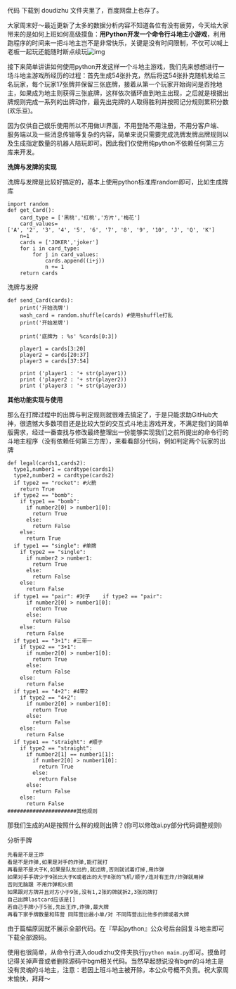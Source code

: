 代码 下载到 doudizhu 文件夹里了，百度网盘上也存了。


大家周末好～最近更新了太多的数据分析内容不知道各位有没有疲劳，今天给大家带来的是如何上班如何高级摸鱼：**用Python开发一个命令行斗地主小游戏**，利用跑程序的时间来一把斗地主岂不是非常快乐，关键是没有时间限制，不仅可以喊上老板一起玩还能随时断点续玩![img](https://res.wx.qq.com/mpres/htmledition/images/icon/common/emotion_panel/emoji_wx/Yellowdog.png?tp=webp&wxfrom=5&wx_lazy=1&wx_co=1)

接下来简单讲讲如何使用python开发这样一个斗地主游戏，我们先来想想进行一场斗地主游戏所经历的过程：首先生成54张扑克，然后将这54张扑克随机发给三名玩家，每个玩家17张牌并保留三张底牌，接着从第一个玩家开始询问是否抢地主，如果成为地主则获得三张底牌，这样依次循环直到地主出现，之后就是根据出牌规则完成一系列的出牌动作，最先出完牌的人取得胜利并按照记分规则累积分数(欢乐豆)。

因为仅供自己娱乐使用所以不用做UI界面，不用登陆不用注册，不用分客户端、服务端以及一些消息传输等复杂的内容，简单来说只需要完成洗牌发牌出牌规则以及生成指定数量的机器人陪玩即可。因此我们仅使用纯python不依赖任何第三方库来开发。

**洗牌与发牌的实现**

洗牌与发牌是比较好搞定的，基本上使用python标准库random即可，比如生成牌库

```
import random
def get_Card():
    card_type = ['黑桃','红桃','方片','梅花']
    card_values= ['A', '2', '3', '4', '5', '6', '7', '8', '9', '10', 'J', 'Q', 'K']
    n=1
    cards = ['JOKER','joker']
    for i in card_type:
        for j in card_values:
            cards.append((i+j))
            n += 1
    return cards
```

洗牌与发牌

```
def send_Card(cards):
    print('开始洗牌')
    wash_card = random.shuffle(cards) #使用shuffle打乱
    print('开始发牌')
 
    print('底牌为 : %s' %cards[0:3])
 
    player1 = cards[3:20]
    player2 = cards[20:37]
    player3 = cards[37:54]
 
    print ('player1 : '+ str(player1))
    print ('player2 : '+ str(player2))
    print ('player3 : '+ str(player3))
```

**其他功能实现与使用**

那么在打牌过程中的出牌与判定规则就很难去搞定了，于是只能求助GitHub大神，很遗憾大多数项目还是比较大型的交互式斗地主游戏开发，不满足我们的简单版需求，经过一番查找与修改最终整理出一份能够实现我们之前所提出的命令行的斗地主程序（没有依赖任何第三方库），来看看部分代码，例如判定两个玩家的出牌

```
def legal(cards1,cards2):
  type1,number1 = cardtype(cards1)
  type2,number2 = cardtype(cards2)
  if type2 == "rocket": #火箭
    return True
  if type2 == "bomb":
    if type1 == "bomb":
      if number2[0] > number1[0]:
        return True
      else:
        return False
    else:
      return True
  if type1 == "single": #单牌
    if type2 == "single":
      if number2 > number1:
        return True
      else:
        return False
    else:
      return False
  if type1 == "pair": #对子    if type2 == "pair":
      if number2[0] > number1[0]:
        return True
      else:
        return False
    else:
      return False
  if type1 == "3+1": #三带一
    if type2 == "3+1":
      if number2[0] > number1[0]:
        return True
      else:
        return False
    else:
      return False
  if type1 == "4+2": #4带2
    if type2 == "4+2":
      if number2[0] > number1[0]:
        return True
      else:
        return False
    else:
      return False
  if type1 == "straight": #顺子
    if type2 == "straight":
      if number2[1] == number1[1]:
        if number2[0] > number1[0]:
          return True
        else:
          return False
      else:
        return False
    else:
      return False
######################其他规则
```

那我们生成的AI是按照什么样的规则出牌？(你可以修改ai.py部分代码调整规则)

分析手牌

```
先看是不是王炸
看是不是炸弹,如果是对手的炸弹,能打就打
再看是不是大于K,如果是队友出的,就过牌,否则就试着打掉,用炸弹
如果对手手牌少于9张出大于K或者出的大于8张的飞机/顺子/连对有王炸/炸弹就用掉
否则无脑跟 不用炸弹和火箭
如果跟对方牌并且对方小于9张,没有1,2张的牌就拆2,3张的牌打
自己出牌lastcard应该是[]
若自己手牌小于5张,先出王炸,炸弹,最大牌
再看下家手牌数量和阵营 同阵营出最小单/对 不同阵营出比他多的牌或者大牌
```

由于篇幅原因就不展示全部代码。在『早起python』公众号后台回复斗地主即可下载全部源码。

使用也很简单，从命令行进入doudizhu文件夹执行`python main.py`即可。摸鱼时记得关掉声音或者删除源码中bgm相关代码。当然早起想说没有bgm的斗地主是没有灵魂的斗地主，注意：若因上班斗地主被开除，本公众号概不负责。祝大家周末愉快，拜拜～